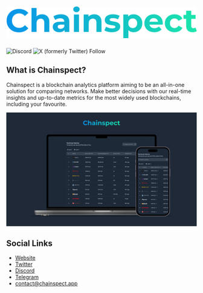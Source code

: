 <h1 align="center">
  <a href="https://chainspect.app/">
    <img src="/images/chainspect_logo_name.png" alt="Chainspect Logo" />
  </a>
</h1>

![Discord](https://img.shields.io/discord/1144178843427545189?logo=discord&label=Discord)
![X (formerly Twitter) Follow](https://img.shields.io/twitter/follow/chainspect_app?style=social)


## What is Chainspect?

Chainspect is a blockchain analytics platform aiming to be an all-in-one solution for comparing networks. Make better decisions with our real-time insights and up-to-date metrics for the most widely used blockchains, including your favourite.

<img src="/images/image.png" alt="Chainspect Screenshot" />


## Social Links

<ul>
  <li>
    <a href="https://chainspect.app/">Website</a>
  </li>

  <li>
    <a href="https://twitter.com/chainspect_app" target="_blank">
      Twitter  
    </a>
  </li>

  <li>
    <a href="https://discord.gg/nnmJf56XYU" target="_blank">
      Discord
    </a>
  </li>

  <li>
    <a href="https://t.me/chainspect_app" target="_blank">
      Telegram
    </a>
  </li>

  <li>
    <a href="mailto:contact@chainspect.app" target="_blank">
      contact@chainspect.app
    </a>
  </li>
</ul>
